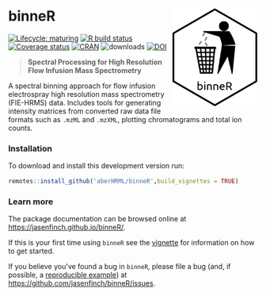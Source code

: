 # binneR <img align = "right" src="man/figures/binneRsticker.png" height = "200" />

<!-- badges: start -->
[![Lifecycle: maturing](https://img.shields.io/badge/lifecycle-maturing-blue.svg)](https://www.tidyverse.org/lifecycle/#maturing)
[![R build status](https://github.com/aberHRML/binneR/workflows/R-CMD-check/badge.svg)](https://github.com/aberHRML/binneR/actions)
[![Coverage status](https://codecov.io/gh/aberHRML/binneR/branch/master/graph/badge.svg)](https://codecov.io/github/aberHRML/binneR?branch=master)
[![CRAN](https://www.r-pkg.org/badges/version/binneR)](https://cran.r-project.org/web/packages/binneR/index.html)
![downloads](https://cranlogs.r-pkg.org/badges/binneR)
[![DOI](https://zenodo.org/badge/33118371.svg)](https://zenodo.org/badge/latestdoi/33118371)
<!-- badges: end -->

> **Spectral Processing for High Resolution Flow Infusion Mass Spectrometry**

A spectral binning approach for flow infusion electrospray high resolution mass spectrometry (FIE-HRMS) data.
Includes tools for generating intensity matrices from converted raw data file formats such as `.mzML` and `.mzXML`, plotting chromatograms and total ion counts.

### Installation

To download and install this development version run:

``` r
remotes::install_github('aberHRML/binneR',build_vignettes = TRUE)
```

### Learn more

The package documentation can be browsed online at <https://jasenfinch.github.io/binneR/>. 

If this is your first time using `binneR` see the [vignette](https://jasenfinch.github.io/binneR/articles/binneR.html) for information on how to get started.

If you believe you've found a bug in `binneR`, please file a bug (and, if
possible, a [reproducible example](https://reprex.tidyverse.org)) at
<https://github.com/jasenfinch/binneR/issues>.